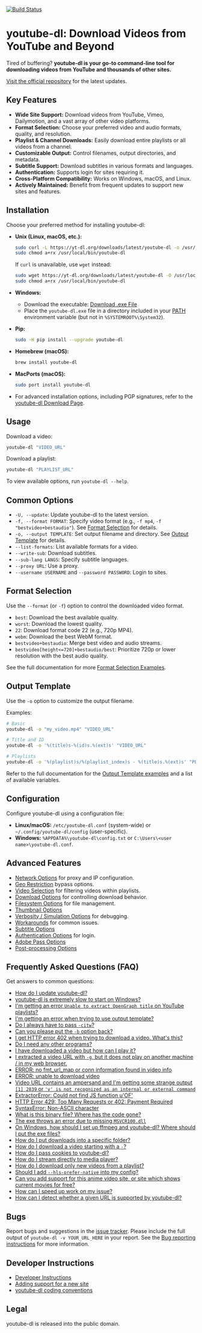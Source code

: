 [![Build Status](https://github.com/ytdl-org/youtube-dl/workflows/CI/badge.svg)](https://github.com/ytdl-org/youtube-dl/actions?query=workflow%3ACI)

# youtube-dl: Download Videos from YouTube and Beyond

Tired of buffering? **youtube-dl is your go-to command-line tool for downloading videos from YouTube and thousands of other sites.**

[Visit the official repository](https://github.com/ytdl-org/youtube-dl) for the latest updates.

## Key Features

*   **Wide Site Support:** Download videos from YouTube, Vimeo, Dailymotion, and a vast array of other video platforms.
*   **Format Selection:** Choose your preferred video and audio formats, quality, and resolution.
*   **Playlist & Channel Downloads:** Easily download entire playlists or all videos from a channel.
*   **Customizable Output:** Control filenames, output directories, and metadata.
*   **Subtitle Support:** Download subtitles in various formats and languages.
*   **Authentication:** Supports login for sites requiring it.
*   **Cross-Platform Compatibility:** Works on Windows, macOS, and Linux.
*   **Actively Maintained:** Benefit from frequent updates to support new sites and features.

## Installation

Choose your preferred method for installing youtube-dl:

*   **Unix (Linux, macOS, etc.):**

    ```bash
    sudo curl -L https://yt-dl.org/downloads/latest/youtube-dl -o /usr/local/bin/youtube-dl
    sudo chmod a+rx /usr/local/bin/youtube-dl
    ```
    If `curl` is unavailable, use `wget` instead:
    ```bash
    sudo wget https://yt-dl.org/downloads/latest/youtube-dl -O /usr/local/bin/youtube-dl
    sudo chmod a+rx /usr/local/bin/youtube-dl
    ```

*   **Windows:**
    *   Download the executable: [Download .exe File](https://yt-dl.org/latest/youtube-dl.exe)
    *   Place the `youtube-dl.exe` file in a directory included in your [PATH](https://en.wikipedia.org/wiki/PATH_%28variable%29) environment variable (but not in `%SYSTEMROOT%\System32`).

*   **Pip:**

    ```bash
    sudo -H pip install --upgrade youtube-dl
    ```

*   **Homebrew (macOS):**

    ```bash
    brew install youtube-dl
    ```

*   **MacPorts (macOS):**

    ```bash
    sudo port install youtube-dl
    ```

*   For advanced installation options, including PGP signatures, refer to the [youtube-dl Download Page](https://ytdl-org.github.io/youtube-dl/download.html).

## Usage

Download a video:

```bash
youtube-dl "VIDEO_URL"
```

Download a playlist:

```bash
youtube-dl "PLAYLIST_URL"
```

To view available options, run `youtube-dl --help`.

## Common Options

*   `-U, --update`: Update youtube-dl to the latest version.
*   `-f, --format FORMAT`: Specify video format (e.g., `-f mp4`, `-f "bestvideo+bestaudio"`).  See [Format Selection](#format-selection) for details.
*   `-o, --output TEMPLATE`: Set output filename and directory. See [Output Template](#output-template) for details.
*   `--list-formats`: List available formats for a video.
*   `--write-sub`: Download subtitles.
*   `--sub-lang LANGS`: Specify subtitle languages.
*   `--proxy URL`: Use a proxy.
*   `--username USERNAME` and `--password PASSWORD`: Login to sites.

## Format Selection

Use the `--format` (or `-f`) option to control the downloaded video format.

*   `best`:  Download the best available quality.
*   `worst`: Download the lowest quality.
*   `22`: Download format code 22 (e.g., 720p MP4).
*   `webm`: Download the best WebM format.
*   `bestvideo+bestaudio`:  Merge best video and audio streams.
*   `bestvideo[height<=720]+bestaudio/best`: Prioritize 720p or lower resolution with the best audio quality.

See the full documentation for more [Format Selection Examples](#format-selection-examples).

## Output Template

Use the `-o` option to customize the output filename.

Examples:
```bash
# Basic
youtube-dl -o "my_video.mp4" "VIDEO_URL"

# Title and ID
youtube-dl -o '%(title)s-%(id)s.%(ext)s' "VIDEO_URL"

# Playlists
youtube-dl -o '%(playlist)s/%(playlist_index)s - %(title)s.%(ext)s' "PLAYLIST_URL"
```

Refer to the full documentation for the [Output Template examples](#output-template-examples) and a list of available variables.

## Configuration

Configure youtube-dl using a configuration file:

*   **Linux/macOS:** `/etc/youtube-dl.conf` (system-wide) or `~/.config/youtube-dl/config` (user-specific).
*   **Windows:** `%APPDATA%\youtube-dl\config.txt` or `C:\Users\<user name>\youtube-dl.conf`.

## Advanced Features

*   [Network Options](#network-options) for proxy and IP configuration.
*   [Geo Restriction](#geo-restriction) bypass options.
*   [Video Selection](#video-selection) for filtering videos within playlists.
*   [Download Options](#download-options) for controlling download behavior.
*   [Filesystem Options](#filesystem-options) for file management.
*   [Thumbnail Options](#thumbnail-options)
*   [Verbosity / Simulation Options](#verbosity--simulation-options) for debugging.
*   [Workarounds](#workarounds) for common issues.
*   [Subtitle Options](#subtitle-options)
*   [Authentication Options](#authentication-options) for login.
*   [Adobe Pass Options](#adobe-pass-options)
*   [Post-processing Options](#post-processing-options)

## Frequently Asked Questions (FAQ)

Get answers to common questions:

*   [How do I update youtube-dl?](#how-do-i-update-youtube-dl)
*   [youtube-dl is extremely slow to start on Windows?](#youtube-dl-is-extremely-slow-to-start-on-windows)
*   [I'm getting an error `Unable to extract OpenGraph title` on YouTube playlists?](#im-getting-an-error-unable-to-extract-opengraph-title-on-youtube-playlists)
*   [I'm getting an error when trying to use output template?](#im-getting-an-error-when-trying-to-use-output-template-error-using-output-template-conflicts-with-using-title-video-id-or-auto-number)
*   [Do I always have to pass `-citw`?](#do-i-always-have-to-pass--citw)
*   [Can you please put the `-b` option back?](#can-you-please-put-the--b-option-back)
*   [I get HTTP error 402 when trying to download a video. What's this?](#i-get-http-error-402-when-trying-to-download-a-video-whats-this)
*   [Do I need any other programs?](#do-i-need-any-other-programs)
*   [I have downloaded a video but how can I play it?](#i-have-downloaded-a-video-but-how-can-i-play-it)
*   [I extracted a video URL with `-g`, but it does not play on another machine / in my web browser.](#i-extracted-a-video-url-with--g-but-it-does-not-play-on-another-machine--in-my-web-browser)
*   [ERROR: no fmt_url_map or conn information found in video info](#error-no-fmt_url_map-or-conn-information-found-in-video-info)
*   [ERROR: unable to download video](#error-unable-to-download-video)
*   [Video URL contains an ampersand and I'm getting some strange output `[1] 2839` or `'v' is not recognized as an internal or external command`](#video-url-contains-an-ampersand-and-im-getting-some-strange-output--1-2839-or-v-is-not-recognized-as-an-internal-or-external-command)
*   [ExtractorError: Could not find JS function u'OF'](#extractorerror-could-not-find-js-function-uof)
*   [HTTP Error 429: Too Many Requests or 402: Payment Required](#http-error-429-too-many-requests-or-402-payment-required)
*   [SyntaxError: Non-ASCII character](#syntaxerror-non-ascii-character)
*   [What is this binary file? Where has the code gone?](#what-is-this-binary-file-where-has-the-code-gone)
*   [The exe throws an error due to missing `MSVCR100.dll`](#the-exe-throws-an-error-due-to-missing-msvcr100dll)
*   [On Windows, how should I set up ffmpeg and youtube-dl? Where should I put the exe files?](#on-windows-how-should-i-set-up-ffmpeg-and-youtube-dl-where-should-i-put-the-exe-files)
*   [How do I put downloads into a specific folder?](#how-do-i-put-downloads-into-a-specific-folder)
*   [How do I download a video starting with a `-`?](#how-do-i-download-a-video-starting-with-a--)
*   [How do I pass cookies to youtube-dl?](#how-do-i-pass-cookies-to-youtube-dl)
*   [How do I stream directly to media player?](#how-do-i-stream-directly-to-media-player)
*   [How do I download only new videos from a playlist?](#how-do-i-download-only-new-videos-from-a-playlist)
*   [Should I add `--hls-prefer-native` into my config?](#should-i-add--hls-prefer-native-into-my-config)
*   [Can you add support for this anime video site, or site which shows current movies for free?](#can-you-add-support-for-this-anime-video-site-or-site-which-shows-current-movies-for-free)
*   [How can I speed up work on my issue?](#how-can-i-speed-up-work-on-my-issue)
*   [How can I detect whether a given URL is supported by youtube-dl?](#how-can-i-detect-whether-a-given-url-is-supported-by-youtube-dl)
## Bugs

Report bugs and suggestions in the [issue tracker](https://github.com/ytdl-org/youtube-dl/issues).  Please include the full output of `youtube-dl -v YOUR_URL_HERE` in your report.  See the [Bug reporting instructions](#bugs) for more information.

## Developer Instructions
*   [Developer Instructions](#developer-instructions)
*   [Adding support for a new site](#adding-support-for-a-new-site)
*   [youtube-dl coding conventions](#youtube-dl-coding-conventions)

## Legal

youtube-dl is released into the public domain.